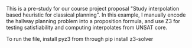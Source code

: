 This is a pre-study for our course project proposal "Study interpolation based heuristic for classical planning".
In this example, I manually encode the hallway planning problem into a proposition formula, and use Z3 for testing 
satisfiability and computing interpolates from UNSAT core. 

To run the file, install pyz3 from through pip install z3-solver